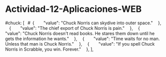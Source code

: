 # Actividad-12-Aplicaciones-WEB
#chuck: [ 
  #  { 
        "value": "Chuck Norris can skydive into outer space." 
    }, 
    { 
        "value": "The chief export of Chuck Norris is pain." 
    }, 
    { 
        "value": "Chuck Norris doesn't read books. He stares them down until he gets the information he wants." 
    }, 
    { 
        "value": "Time waits for no man. Unless that man is Chuck Norris." 
    }, 
    { 
        "value": "If you spell Chuck Norris in Scrabble, you win. Forever." 
    }, 
], 

